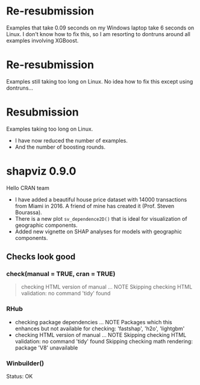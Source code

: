 # Re-resubmission

Examples that take 0.09 seconds on my Windows laptop take 6 seconds on Linux. I don't know how to fix this, so I am resorting to dontruns around all examples involving XGBoost.

# Re-resubmission

Examples still taking too long on Linux. No idea how to fix this except using dontruns...

# Resubmission

Examples taking too long on Linux. 

- I have now reduced the number of examples.
- And the number of boosting rounds.

# shapviz 0.9.0

Hello CRAN team

- I have added a beautiful house price dataset with 14000 transactions from Miami in 2016. A friend of mine has created it (Prof. Steven Bourassa).
- There is a new plot `sv_dependence2D()` that is ideal for visualization of geographic components.
- Added new vignette on SHAP analyses for models with geographic components.

## Checks look good

### check(manual = TRUE, cran = TRUE)

> checking HTML version of manual ... NOTE
  Skipping checking HTML validation: no command 'tidy' found

### RHub

* checking package dependencies ... NOTE
Packages which this enhances but not available for checking:
  'fastshap', 'h2o', 'lightgbm'
* checking HTML version of manual ... NOTE
Skipping checking HTML validation: no command 'tidy' found
Skipping checking math rendering: package 'V8' unavailable


### Winbuilder()

Status: OK
